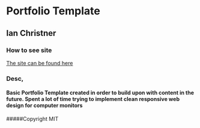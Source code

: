 # Portfolio Template
## Ian Christner

### How to see site

[The site can be found here](https://scoutpilgrim.github.io/portfolio_temp/)

### Desc,

#### Basic Portfolio Template created in order to build upon with content in the future. Spent a lot of time trying to implement clean responsive web design for computer monitors

#####Copyright MIT
